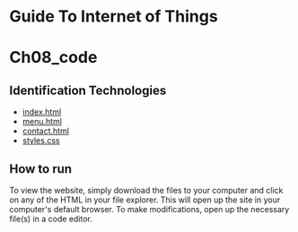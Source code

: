 # Guide To Internet of Things
# Ch08_code
## Identification Technologies

+ [index.html](./index.html)
+ [menu.html](./menu.html)
+ [contact.html](./contact.html)
+ [styles.css](./styles.css)


## How to run

To view the website, simply download the files to your computer and click on any of the HTML in your file explorer. This will open up the site in your computer's default browser. To make modifications, open up the necessary file(s) in a code editor.
